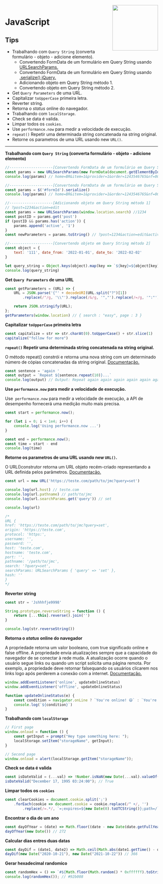 <img src="https://i.ibb.co/M6nBBb0/mascote.png" align="right" width="150">

# JavaScript

## Tips

- Trabalhando com `Query String` (converta formulário - objeto - adicione elemento).
    - Convertendo FormData de um formulário em Query String
      usando [URLSearchParams.](https://developer.mozilla.org/pt-BR/docs/Web/API/URLSearchParams)
    - Convertendo FormData de um formulário em Query String
      usando [.serialize() jQuery.](https://api.jquery.com/serialize/)
    - Adicionando objeto em Query String método 1.
    - Convertendo objeto em Query String método 2.
- Get `Query Parameters` de uma URL.
- Capitalizar `toUpperCase` primeira letra.
- Reverter string.
- Retorna o _status_ online do navegador.
- Trabalhando com `localStorage`.
- Check se data é valida.
- Limpar todos os `cookies`.
- Use `performance.now` para medir a velocidade de execução.
- `repeat()` Repetir uma determinada string concatenada na string original.
- Retorne os parametros de uma URL usando new `URL()`.

---

**Trabalhando com `Query String` (converta formulário - objeto - adicione elemento)**

````Javascript
//--------------------[Convertendo FormData de um formulário em Query String usando URLSearchParams]
const params = new URLSearchParams(new FormData(document.getElementById('formId'))).toString()
console.log(params) // home=BR&item=1&provider=1&order=1243546765&nf=000000000000054&pallete=2&quantity=1200

//--------------------[Convertendo FormData de um formulário em Query String usando .serialize() jQuery]
const params = $('#formId').serialize()
console.log(params) // home=BR&item=1&provider=1&order=1243546765&nf=000000000000054&pallete=2&quantity=1200

//--------------------[Adicionando objeto em Query String método 1]
// ?post=1234&action=edit
const params = new URLSearchParams(window.location.search) //1234
const postID = params.get('post')
if (postID && params.has('action')) {
    params.append('active', '1')
}
const newParameters = params.toString() // ?post=1234&action=edit&active=1

//--------------------[Convertendo objeto em Query String método 2]
const object = {
    text: '111', date_from: '2022-01-01', date_to: '2022-02-02'
}

let query_string = Object.keys(object).map(key => `${key}=${object[key]}`).join('&')
console.log(query_string)
````

**Get `Query Parameters` de uma URL**

```Javascript
const getParameters = (URL) => {
    URL = JSON.parse('{"' + decodeURI(URL.split("?")[1])
        .replace(/"/g, '\\"').replace(/&/g, '","').replace(/=/g, '":"') + '"}');

    return JSON.stringify(URL);
};
getParameters(window.location) // { search : "easy", page : 3 }
```

**Capitalizar `toUpperCase` primeira letra**

````Javascript
const capitalize = str => str.charAt(0).toUpperCase() + str.slice(1)
capitalize("follow for more")
````

**`repeat()` Repetir uma determinada string concatenada na string original.**

O método repeat() constrói e retorna uma nova string com um determinado número de cópias concatenadas da string
original.
[Documentação.](https://developer.mozilla.org/pt-BR/docs/Web/JavaScript/Reference/Global_Objects/String/repeat)

````Javascript
const sentence = 'again '
const output = `Repeat ${sentence.repeat(10)}...`
console.log(output) // Output: Repeat again again again again again again again again again again ...
````

**Use `performance.now` para medir a velocidade de execução.**

Use` performance.now` para medir a velocidade de execução, a API de desempenho fornecerá uma medição muito mais precisa.

````Javascript
const start = performance.now();

for (let i = 0; i < 1e4; i++) {
    console.log('Using performance.now ...')
}

const end = performance.now();
const time = start - end
console.log(time)
````

**Retorne os parametros de uma URL usando new `URL()`.**

O URL()construtor retorna um URL objeto recém-criado representando a URL definida pelos parâmetros.
[Documentação.](https://developer.mozilla.org/en-US/docs/Web/API/URL/URL)

````Javascript
const url = new URL('https://teste.com/path/to/jmc?query=set')

console.log(url.host) // teste.com
console.log(url.pathname) // path/to/jmc
console.log(url.searchParams.get('query')) // set

console.log(url)

/*
URL {
href: 'https://teste.com/path/to/jmc?query=set',
origin: 'https://teste.com',
protocol: 'https:',
username: '',
password: '',
host: 'teste.com',
hostname: 'teste.com',
port: '',
pathname: '/path/to/jmc',
search: '?query=set',
searchParams: URLSearchParams { 'query' => 'set' },
hash: ''
}
*/
````

**Reverter string**

```JavaScript
const str = 'Jshhhfje9998'

String.prototype.reverseString = function () {
    return [...this].reverse().join('')
}

console.log(str.reverseString())
```

**Retorna o _status_ online do navegador**

A propriedade retorna um valor booleano, com true significado online e false
offline. A propriedade envia atualizações sempre que a capacidade do navegador de se conectar à rede muda.
A atualização ocorre quando o usuário segue links ou quando um script solicita uma página remota. Por exemplo,
a propriedade deve retornar falsequando os usuários clicarem nos links logo após perderem a conexão com a internet.
[Documentação.](https://developer.mozilla.org/en-US/docs/Web/API/Navigator/onLine)

````Javascript
window.addEventListener('online', updateOnlineStatus)
window.addEventListener('offline', updateOnlineStatus)

function updateOnlineStatus(e) {
    const condition = navigator.onLine ? `You're online! 😄` : `You're offline! 😢`;
    console.log(`${condition}`)
}
````

**Trabalhando com `localStorage`**

```Javascript
// First page
window.onload = function () {
    const getInput = prompt("Hey type something here: ");
    localStorage.setItem("storageName", getInput);
}

// Second page
window.onload = alert(localStorage.getItem("storageName"));
```

**Check se data é valida**

```Javascript
const isDateValid = (...val) => !Number.isNaN(new Date(...val).valueOf());
isDateValid("December 17, 1995 03:24:00"); // True
```

**Limpar todos os `cookies`**

```Javascript
const clearCookies = document.cookie.split(';')
    .forEach(cookie => document.cookie = cookie.replace(/^ +/, '')
        .replace(/=.*/, `=;expires=${new Date(0).toUTCString()};path=/`));
```

**Encontrar o dia de um ano**

```Javascript
const dayOfYear = (date) => Math.floor((date - new Date(date.getFullYear(), 0, 0)) / 1000 / 60 / 60 / 24);
dayOfYear(new Date()) // 272
```

**Calcular dias entres duas datas**

```Javascript
const dayDif = (date1, date2) => Math.ceil(Math.abs(date1.getTime() - date2.getTime()) / 86400000)
dayDif(new Date("2020-10-21"), new Date("2021-10-22")) // 366
```

**Gerar hexadecimal randomico**

```Javascript
const randomHex = () => `#${Math.floor(Math.random() * 0xffffff).toString(16).padEnd(6, "0")}`;
console.log(randomHex()); // #92b008
```